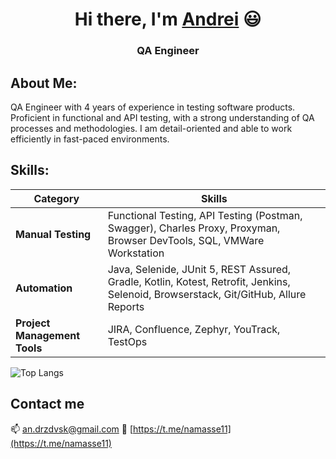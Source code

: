 <h1 align="center">Hi there, I'm <a href="https://www.linkedin.com/in/drzdvsk/">Andrei</a> 😃</h1>
<h3 align="center">QA Engineer </h3>

## About Me:
QA Engineer with 4 years of experience in testing software products. Proficient in functional and API testing, with a strong understanding of QA processes and methodologies. I am detail-oriented and able to work efficiently in fast-paced environments.

## Skills:
 | Category          | Skills                                                                                 |
 |-------------------|----------------------------------------------------------------------------------------|
 | **Manual Testing**| Functional Testing, API Testing (Postman, Swagger), Charles Proxy, Proxyman, Browser DevTools, SQL, VMWare Workstation |
 | **Automation**    | Java, Selenide, JUnit 5, REST Assured, Gradle, Kotlin, Kotest, Retrofit, Jenkins, Selenoid, Browserstack, Git/GitHub, Allure Reports |
 | **Project Management Tools** | JIRA, Confluence, Zephyr, YouTrack, TestOps                                                                                 |

![Top Langs](https://github-readme-stats.vercel.app/api/top-langs/?username=drzdvsk&layout=compact)

## Contact me 
:mailbox: [an.drzdvsk@gmail.com](mailto:an.drzdvsk@gmail.com )
:email: [https://t.me/namasse11](https://t.me/namasse11)
